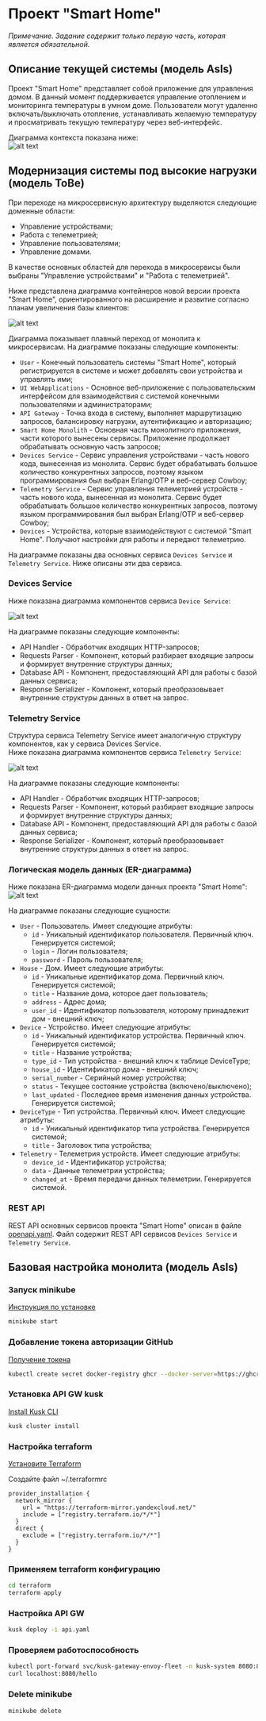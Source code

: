 # Проект "Smart Home"

*Примечание. Задание содержит только первую часть, которая является обязательной.*

## Описание текущей системы (модель AsIs)

Проект "Smart Home" представляет собой приложение для управления домом. В данный момент поддерживается управление 
отоплением и мониторинга температуры в умном доме. Пользователи могут удаленно включать/выключать отопление, 
устанавливать желаемую температуру и просматривать текущую температуру через веб-интерфейс.

Диаграмма контекста показана ниже:  
![alt text](diagrams/images/ContextAsIs.svg)

## Модернизация системы под высокие нагрузки (модель ToBe) 

При переходе на микросервисную архитектуру выделяются следующие доменные области:
- Управление устройствами;
- Работа с телеметрией;
- Управление пользователями;
- Управление домами.

В качестве основных областей для перехода в микросервисы были выбраны "Управление устройствами" и "Работа с телеметрией".  

Ниже представлена диаграмма контейнеров новой версии проекта "Smart Home", ориентированного на расширение 
и развитие согласно планам увеличения базы клиентов:

![alt text](./diagrams/images/Container.svg)

Диаграмма показывает плавный переход от монолита к микросервисам. На диаграмме показаны следующие компоненты:
- `User` - Конечный пользователь системы "Smart Home", который регистрируется в системе и может добавлять свои устройства и управлять ими;
- `UI WebApplications` - Основное веб-приложение с пользовательским интерфейсом для взаимодействия с системой конечными пользователями и администраторами; 
- `API Gateway` - Точка входа в систему, выполняет маршрутизацию запросов, балансировку нагрузки, аутентификацию и авторизацию;
- `Smart Home Monolith` - Основная часть монолитного приложения, части которого вынесены сервисы. Приложение продолжает обрабатывать основную часть запросов;
- `Devices Service` - Сервис управления устройствами - часть нового кода, вынесенная из монолита.
Сервис будет обрабатывать большое количество конкурентных запросов, поэтому языком программирования был выбран Erlang/OTP и веб-сервер Cowboy;
- `Telemetry Service` - Сервис управления телеметрией устройств - часть нового кода, вынесенная из монолита.
Сервис будет обрабатывать большое количество конкурентных запросов, поэтому языком программирования был выбран Erlang/OTP и веб-сервер Cowboy;
- `Devices` - Устройства, которые взаимодействуют с системой "Smart Home". Получают настройки для работы и передают телеметрию.

На диаграмме показаны два основных сервиса `Devices Service` и `Telemetry Service`. 
Ниже описаны эти два сервиса.

### Devices Service

Ниже показана диаграмма компонентов сервиса `Device Service`:

![alt text](./diagrams/images/DevicesServiceComponents.svg)

На диаграмме показаны следующие компоненты:
- API Handler - Обработчик входящих HTTP-запросов;
- Requests Parser - Компонент, который разбирает входящие запросы и формирует внутренние структуры данных;
- Database API - Компонент, предоставляющий API для работы с базой данных сервиса;
- Response Serializer - Компонент, который преобразовывает внутренние структуры данных в ответ на запрос.

### Telemetry Service

Структура сервиса Telemetry Service имеет аналогичную структуру компонентов, как у сервиса  Devices Service.  
Ниже показана диаграмма компонентов сервиса `Telemetry Service`:

![alt text](./diagrams/images/TelemetryServiceComponent.svg)

На диаграмме показаны следующие компоненты:
- API Handler - Обработчик входящих HTTP-запросов;
- Requests Parser - Компонент, который разбирает входящие запросы и формирует внутренние структуры данных;
- Database API - Компонент, предоставляющий API для работы с базой данных сервиса;
- Response Serializer - Компонент, который преобразовывает внутренние структуры данных в ответ на запрос.

### Логическая модель данных (ER-диаграмма)

Ниже показана ER-диаграмма модели данных проекта "Smart Home":
![alt text](./diagrams/images/ERDiagram.svg)

На диаграмме показаны следующие сущности:
- `User` - Пользователь. Имеет следующие атрибуты:
  - `id` - Уникальный идентификатор пользователя. Первичный ключ. Генерируется системой;
  - `login` - Логин пользователя;
  - `password` - Пароль пользователя;
- `House` - Дом. Имеет следующие атрибуты:
  - `id` - Уникальные идентификатор дома. Первичный ключ. Генерируется системой;
  - `title` - Название дома, которое дает пользователь;
  - `address` - Адрес дома;
  - `user_id` - Идентификатор пользователя, которому принадлежит дом - внешний ключ;
- `Device` - Устройство. Имеет следующие атрибуты:
  - `id` - Уникальный идентификатор устройства. Первичный ключ. Генерируется системой;
  - `title` - Название устройства;
  - `type_id` - Тип устройства - внешний ключ к таблице DeviceType;
  - `house_id` - Идентификатор дома - внешний ключ;
  - `serial_number` - Серийный номер устройства;
  - `status` - Текущее состояние устройства (включено/выключено);
  - `last_updated` - Последнее время изменения данных устройства. Генерируется системой;
- `DeviceType` - Тип устройства. Первичный ключ. Имеет следующие атрибуты:
  - `id` - Уникальный идентификатор типа устройства. Генерируется системой;
  - `title` - Заголовок типа устройства;
- `Telemetry` - Телеметрия устройств.  Имеет следующие атрибуты:
  - `device_id` - Идентификатор устройства;
  - `data` - Данные телеметрии устройства;
  - `changed_at` - Время передачи данных телеметрии. Генерируется системой.

### REST API

REST API основных сервисов проекта "Smart Home" описан в файле [openapi.yaml](./openapi.yaml).
Файл содержит REST API сервисов `Devices Service` и `Telemetry Service`.

## Базовая настройка монолита (модель AsIs)

### Запуск minikube

[Инструкция по установке](https://minikube.sigs.k8s.io/docs/start/)

```bash
minikube start
```


### Добавление токена авторизации GitHub

[Получение токена](https://github.com/settings/tokens/new)

```bash
kubectl create secret docker-registry ghcr --docker-server=https://ghcr.io --docker-username=<github_username> --docker-password=<github_token> -n default
```


### Установка API GW kusk

[Install Kusk CLI](https://docs.kusk.io/getting-started/install-kusk-cli)

```bash
kusk cluster install
```


### Настройка terraform

[Установите Terraform](https://yandex.cloud/ru/docs/tutorials/infrastructure-management/terraform-quickstart#install-terraform)


Создайте файл ~/.terraformrc

```hcl
provider_installation {
  network_mirror {
    url = "https://terraform-mirror.yandexcloud.net/"
    include = ["registry.terraform.io/*/*"]
  }
  direct {
    exclude = ["registry.terraform.io/*/*"]
  }
}
```

### Применяем terraform конфигурацию 

```bash
cd terraform
terraform apply
```

### Настройка API GW

```bash
kusk deploy -i api.yaml
```

### Проверяем работоспособность

```bash
kubectl port-forward svc/kusk-gateway-envoy-fleet -n kusk-system 8080:80
curl localhost:8080/hello
```


### Delete minikube

```bash
minikube delete
```
